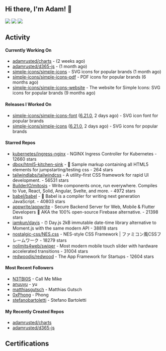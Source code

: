 ## Hi there, I'm Adam! 👋

[![](https://img.shields.io/badge/-@adamrusted-%231DA1F2?style=for-the-badge&logo=twitter&logoColor=ffffff)](https://twitter.com/adamrusted)
[![](https://img.shields.io/badge/-@adamrusted-%23E1306C?style=for-the-badge&logo=instagram&logoColor=ffffff)](https://www.instagram.com/adamrusted/)
[![](https://img.shields.io/badge/-@adamrusted-%230A66C2?style=for-the-badge&logo=linkedin&logoColor=ffffff)](https://www.linkedin.com/in/adamrusted/)

## Activity

#### Currently Working On

- [adamrusted/charts](https://github.com/adamrusted/charts) -  (2 weeks ago)
- [adamrusted/d365-js](https://github.com/adamrusted/d365-js) -  (1 month ago)
- [simple-icons/simple-icons](https://github.com/simple-icons/simple-icons) - SVG icons for popular brands (1 month ago)
- [simple-icons/simple-icons-pdf](https://github.com/simple-icons/simple-icons-pdf) - PDF icons for popular brands (6 months ago)
- [simple-icons/simple-icons-website](https://github.com/simple-icons/simple-icons-website) - The website for Simple Icons: SVG icons for popular brands  (9 months ago)

#### Releases I Worked On

- [simple-icons/simple-icons-font](https://github.com/simple-icons/simple-icons-font) ([6.21.0](https://github.com/simple-icons/simple-icons-font/releases/tag/6.21.0), 2 days ago) - SVG icon font for popular brands
- [simple-icons/simple-icons](https://github.com/simple-icons/simple-icons) ([6.21.0](https://github.com/simple-icons/simple-icons/releases/tag/6.21.0), 2 days ago) - SVG icons for popular brands

#### Starred Repos

- [kubernetes/ingress-nginx](https://github.com/kubernetes/ingress-nginx) - NGINX Ingress Controller for Kubernetes - 12660 stars
- [dbox/html5-kitchen-sink](https://github.com/dbox/html5-kitchen-sink) - :potable_water: Sample markup containing all HTML5 elements for jumpstarting/testing css - 264 stars
- [tailwindlabs/tailwindcss](https://github.com/tailwindlabs/tailwindcss) - A utility-first CSS framework for rapid UI development. - 56531 stars
- [BuilderIO/mitosis](https://github.com/BuilderIO/mitosis) - Write components once, run everywhere. Compiles to Vue, React, Solid, Angular, Svelte, and more.  - 4972 stars
- [babel/babel](https://github.com/babel/babel) - 🐠 Babel is a compiler for writing next generation JavaScript. - 40803 stars
- [appwrite/appwrite](https://github.com/appwrite/appwrite) - Secure Backend Server for Web, Mobile &amp; Flutter Developers 🚀 AKA the 100% open-source Firebase alternative. - 21398 stars
- [iamkun/dayjs](https://github.com/iamkun/dayjs) - ⏰ Day.js 2kB immutable date-time library alternative to Moment.js with the same modern API - 38818 stars
- [nostalgic-css/NES.css](https://github.com/nostalgic-css/NES.css) - NES-style CSS Framework | ファミコン風CSSフレームワーク - 18279 stars
- [nolimits4web/swiper](https://github.com/nolimits4web/swiper) - Most modern mobile touch slider with hardware accelerated transitions - 31004 stars
- [redwoodjs/redwood](https://github.com/redwoodjs/redwood) - The App Framework for Startups - 12604 stars

#### Most Recent Followers

- [N3TBI0S](https://github.com/N3TBI0S) - Call Me Mike
- [anuuyu](https://github.com/anuuyu) - yu
- [matthiasgutsch](https://github.com/matthiasgutsch) - Matthias Gutsch
- [0xPhong](https://github.com/0xPhong) - Phong
- [stefanobartoletti](https://github.com/stefanobartoletti) - Stefano Bartoletti

#### My Recently Created Repos

- [adamrusted/charts](https://github.com/adamrusted/charts)
- [adamrusted/d365-js](https://github.com/adamrusted/d365-js)

## Certifications

<!--START_SECTION:badges-->
<!--END_SECTION:badges-->

